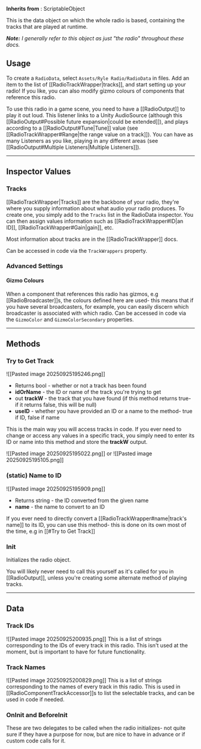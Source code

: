 **Inherits from** : ScriptableObject

This is the data object on which the whole radio is based, containing the tracks that are played at runtime.

*__Note:__ I generally refer to this object as just "the radio" throughout these docs.*

## Usage
To create a `RadioData`, select `Assets/Ryle Radio/RadioData` in files. Add an item to the list of [[RadioTrackWrapper|tracks]], and start setting up your radio! If you like, you can also modify gizmo colours of components that reference this radio.

To use this radio in a game scene, you need to have a [[RadioOutput]] to play it out loud. This listener links to a Unity AudioSource (although this [[RadioOutput#Possible future expansion|could be extended]]), and plays according to a [[RadioOutput#Tune|Tune]] value (see [[RadioTrackWrapper#Range|the range value on a track]]). You can have as many Listeners as you like, playing in any different areas (see [[RadioOutput#Multiple Listeners|Multiple Listeners]]).

---
## Inspector Values
### Tracks
[[RadioTrackWrapper|Tracks]] are the backbone of your radio, they're where you supply information about what audio your radio produces. To create one, you simply add to the `Tracks` list in the RadioData inspector. You can then assign values information such as [[RadioTrackWrapper#ID|an ID]], [[RadioTrackWrapper#Gain|gain]], etc.

Most information about tracks are in the [[RadioTrackWrapper]] docs.

Can be accessed in code via the `TrackWrappers` property.

### Advanced Settings
#### Gizmo Colours
When a component that references this radio has gizmos, e.g [[RadioBroadcaster]]s, the colours defined here are used- this means that if you have several broadcasters, for example, you can easily discern which broadcaster is associated with which radio. Can be accessed in code via the `GizmoColor` and `GizmoColorSecondary` properties.

---
## Methods
### Try to Get Track
![[Pasted image 20250925195246.png]]
- Returns bool - whether or not a track has been found
- **idOrName** - the ID or name of the track you're trying to get
- out **trackW** - the track that you have found (if this method returns true- if it returns false, this will be null)
- **useID** - whether you have provided an ID or a name to the method- true if ID, false if name

This is the main way you will access tracks in code. If you ever need to change or access any values in a specific track, you simply need to enter its ID or name into this method and store the **trackW** output.

![[Pasted image 20250925195022.png]]
or
![[Pasted image 20250925195105.png]]

### (static) Name to ID
![[Pasted image 20250925195909.png]]
- Returns string - the ID converted from the given name
- **name** - the name to convert to an ID

If you ever need to directly convert a [[RadioTrackWrapper#name|track's name]] to its ID, you can use this method- this is done on its own most of the time, e.g in [[#Try to Get Track]]

### Init
Initializes the radio object.

You will likely never need to call this yourself as it's called for you in [[RadioOutput]], unless you're creating some alternate method of playing tracks.

---
## Data

### Track IDs
![[Pasted image 20250925200935.png]]
This is a list of strings corresponding to the IDs of every track in this radio. This isn't used at the moment, but is important to have for future functionality.

### Track Names
![[Pasted image 20250925200829.png]]
This is a list of strings corresponding to the names of every track in this radio. This is used in [[RadioComponentTrackAccessor]]s to list the selectable tracks, and can be used in code if needed.

### OnInit and BeforeInit
These are two delegates to be called when the radio initializes- not quite sure if they have a purpose for now, but are nice to have in advance or if custom code calls for it.